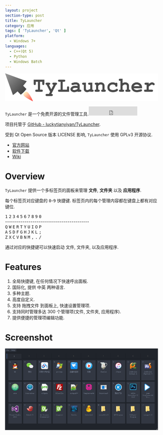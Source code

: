 ```yaml
---
layout: project
section-type: post
title: TyLauncher
category: 应用
tags: [ 'TyLauncher', 'Qt' ]
platform:
  - Windows 7+
languages:
  - C++(Qt 5)
  - Python
  - Windows Batch
---
```

[![Tylauncher Logo](/img/post/tylauncher-logo.png)](http://www.tylauncher.com)

`TyLauncher` 是一个免费开源的文件管理工具.<iframe src="https://ghbtns.com/github-btn.html?user=luckytianyiyan&repo=Tylauncher&type=star&count=true&size=large" frameborder="0" scrolling="0" width="160px" height="30px"></iframe>

项目托管于 [GitHub - luckytianyiyan/TyLauncher](https://github.com/luckytianyiyan/TyLauncher).

受到 Qt Open Source 版本 LICENSE 影响, `TyLauncher` 使用 GPLv3 开源协议.

- [官方网站](http://www.tylauncher.com)
- [软件下载](https://github.com/luckytianyiyan/TyLauncher/releases/latest)
- [Wiki](https://github.com/luckytianyiyan/TyLauncher/wiki)

Overview
===

`TyLauncher` 提供一个多标签页的面板来管理 **文件**, **文件夹** 以及 **应用程序**.

每个标签页对应键盘的 <kbd>0</kbd>-<kbd>9</kbd> 快捷键.
标签页内的每个管理内容都在键盘上都有对应键位.

<span><kbd>1</kbd>&nbsp;<kbd>2</kbd>&nbsp;<kbd>3</kbd>&nbsp;<kbd>4</kbd>&nbsp;<kbd>5</kbd>&nbsp;<kbd>6</kbd>&nbsp;<kbd>7</kbd>&nbsp;<kbd>8</kbd>&nbsp;<kbd>9</kbd>&nbsp;<kbd>0</kbd><br />
-------------------------------------------<br />
<kbd>Q</kbd>&nbsp;<kbd>W</kbd>&nbsp;<kbd>E</kbd>&nbsp;<kbd>R</kbd>&nbsp;<kbd>T</kbd>&nbsp;<kbd>Y</kbd>&nbsp;<kbd>U</kbd>&nbsp;<kbd>I</kbd>&nbsp;<kbd>O</kbd>&nbsp;<kbd>P</kbd><br />
<kbd>A</kbd>&nbsp;<kbd>S</kbd>&nbsp;<kbd>D</kbd>&nbsp;<kbd>F</kbd>&nbsp;<kbd>G</kbd>&nbsp;<kbd>H</kbd>&nbsp;<kbd>J</kbd>&nbsp;<kbd>K</kbd>&nbsp;<kbd>L</kbd>&nbsp;<kbd>;</kbd><br />
<kbd>Z</kbd>&nbsp;<kbd>X</kbd>&nbsp;<kbd>C</kbd>&nbsp;<kbd>V</kbd>&nbsp;<kbd>B</kbd>&nbsp;<kbd>N</kbd>&nbsp;<kbd>M</kbd>&nbsp;<kbd>,</kbd>&nbsp;<kbd>.</kbd>&nbsp;<kbd>/</kbd></span>

通过对应的快捷键可以快速启动 文件, 文件夹, 以及应用程序.

Features
===

1. 全局快捷键, 在任何情况下快速呼出面板.
2. 国际化, 提供 中英 两种语言.
3. 多种主题.
4. 高度自定义.
5. 支持 拖拽文件 到面板上, 快速设置管理项.
6. 支持同时管理多达 300 个管理项(文件, 文件夹, 应用程序).
7. 提供便捷的管理项编辑功能.

Screenshot
===

![TyLauncher-MainInterface](https://raw.githubusercontent.com/luckytianyiyan/TyLauncher/master/README_IMAGES/TyLauncher-MainInterface.png)
